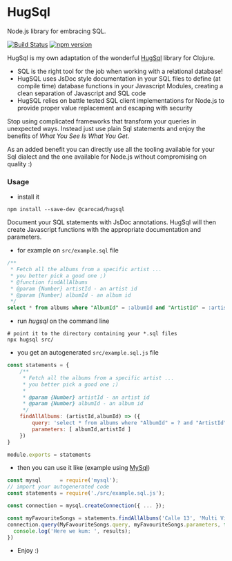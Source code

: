 # HugSql

Node.js library for embracing SQL.

[![Build Status](https://travis-ci.com/carocad/hugsql.svg?branch=master)](https://travis-ci.com/carocad/hugsql)
[![npm version](https://badge.fury.io/js/%40carocad%2Fhugsql.svg)](https://badge.fury.io/js/%40carocad%2Fhugsql)

HugSql is my own adaptation of the wonderful [HugSql](https://github.com/layerware/hugsql)
library for Clojure.

- SQL is the right tool for the job when working with a relational database!
- HugSQL uses JsDoc style documentation in your SQL files to
  define (at compile time) database functions in your Javascript Modules,
  creating a clean separation of Javascript and SQL code
- HugSQL relies on battle tested SQL client implementations for Node.js
  to provide proper value replacement and escaping with security
  
Stop using complicated frameworks that transform your queries in unexpected ways. Instead
just use plain Sql statements and enjoy the benefits of *What You See Is What You Get*.

As an added benefit you can directly use all the tooling available for your Sql dialect
and the one available for Node.js without compromising on quality :) 

### Usage

- install it
```Shell
npm install --save-dev @carocad/hugsql
```

Document your SQL statements with JsDoc annotations. HugSql will then create
Javascript functions with the appropriate documentation and parameters.

- for example on `src/example.sql` file
```SQL
/**
 * Fetch all the albums from a specific artist ...
 * you better pick a good one ;)
 * @function findAllAlbums
 * @param {Number} artistId - an artist id
 * @param {Number} albumId - an album id
 */
select * from albums where "AlbumId" = :albumId and "ArtistId" = :artistId;
```

- run *hugsql* on the command line
```Shell
# point it to the directory containing your *.sql files
npx hugsql src/
```

- you get an autogenerated `src/example.sql.js` file
```js
const statements = {
    /**
     * Fetch all the albums from a specific artist ...
     * you better pick a good one ;)
     * 
     * @param {Number} artistId - an artist id
     * @param {Number} albumId - an album id
     */
    findAllAlbums: (artistId,albumId) => ({
        query: 'select * from albums where "AlbumId" = ? and "ArtistId" = ?;',
        parameters: [ albumId,artistId ]
    })
}

module.exports = statements
```

- then you can use it like (example using [MySql](https://github.com/mysqljs/mysql))
```js
const mysql      = require('mysql');
// import your autogenerated code
const statements = require('./src/example.sql.js');

const connection = mysql.createConnection({ ... });

const myFavouriteSongs = statements.findAllAlbums('Calle 13', 'Multi Viral');
connection.query(MyFavouriteSongs.query, myFavouriteSongs.parameters, function (error, results, fields) {
  console.log('Here we kum: ', results);
})
```

- Enjoy :)
